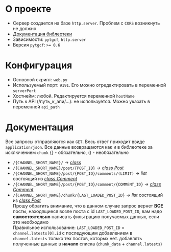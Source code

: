 # О проекте 
- Сервер создается на базе `http.server`. Проблем с `CORS` возникнуть не должно
- [Документация библеотеки](./README.md) 
- Зависимости: `pytgcf`, `http.server`
- Версия `pytgcf`: `>= 0.6`

# Конфигурация
- Основной скрипт: `web.py`
- Используемый порт: `9191`. Его можно отредактировать в переменной `serverPort`
- Хостнейм: любой. Редактируется переменной `hostName`
- Путь к API (/путь_к_апи/...): не используется. Можно указать в переменной `api_path`

# Документация
Все запросы отправляются как `GET`. Весь ответ приходит ввиде `application/json`. Все данные возвращаются как и в библеотеке за исключением `chunk`
{} - обязательно, () - необязательно
<br>

- `/{CHANNEL_SHORT_NAME}/` → [*class*](./REF.md#class)
- `/{CHANNEL_SHORT_NAME}/post/{POST_ID}` → [*class Post*](./REF.md#class-post)
- `/{CHANNEL_SHORT_NAME}/post/{POST_ID}/comments/(LIMIT)` → *list* состоящий из [*class Comment*](./REF.md#class-comment)
- `/{CHANNEL_SHORT_NAME}/post/{POST_ID}/comment/{COMMENT_ID}` → [*class Comment*](./REF.md#class-comment)
- `/{CHANNEL_SHORT_NAME}/chunk/{LAST_LOADED_POST_ID}` → *list* состоящий из [*class Post*](./REF.md#class-post)<br> 
Прошу обратить внимание, что в данном случае запрос вернет **ВСЕ** посты, находящиеся возле поста с id `LAST_LOADED_POST_ID`, вам надо **самостоятельно** написать фильтрацию получаемых данных, если это необходимо<br>
Правильное использование: `LAST_LOADED_POST_ID` = `channel.latests[0].id` с последующим добавлением в `channel.latests` только тех постов, которых нет. добавлять полученные данные в **начало** списка (`chunk_data` + `channel.latests`) 
